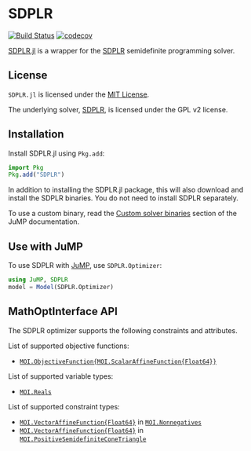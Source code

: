# SDPLR

[![Build Status](https://github.com/blegat/SDPLR.jl/workflows/CI/badge.svg?branch=master)](https://github.com/blegat/SDPLR.jl/actions?query=workflow%3ACI)
[![codecov](https://codecov.io/gh/blegat/SDPLR.jl/branch/master/graph/badge.svg)](https://codecov.io/gh/blegat/SDPLR.jl)

[SDPLR.jl](https://github.com/blegat/SDPLR.jl) is a wrapper for the
[SDPLR](http://sburer.github.io/projects.html) semidefinite programming solver.

## License

`SDPLR.jl` is licensed under the [MIT License](https://github.com/blegat/SDPLR.jl/blob/master/LICENSE.md).

The underlying solver, [SDPLR](http://sburer.github.io/projects.html), is
licensed under the GPL v2 license.

## Installation

Install SDPLR.jl using `Pkg.add`:
```julia
import Pkg
Pkg.add("SDPLR")
```

In addition to installing the SDPLR.jl package, this will also download and
install the SDPLR binaries. You do not need to install SDPLR separately.

To use a custom binary, read the [Custom solver binaries](https://jump.dev/JuMP.jl/stable/developers/custom_solver_binaries/)
section of the JuMP documentation.

## Use with JuMP

To use SDPLR with [JuMP](https://github.com/jump-dev/JuMP.jl), use
`SDPLR.Optimizer`:
```julia
using JuMP, SDPLR
model = Model(SDPLR.Optimizer)
```

## MathOptInterface API

The SDPLR optimizer supports the following constraints and attributes.

List of supported objective functions:

 * [`MOI.ObjectiveFunction{MOI.ScalarAffineFunction{Float64}}`](@ref)

List of supported variable types:

 * [`MOI.Reals`](@ref)

List of supported constraint types:

 * [`MOI.VectorAffineFunction{Float64}`](@ref) in [`MOI.Nonnegatives`](@ref)
 * [`MOI.VectorAffineFunction{Float64}`](@ref) in [`MOI.PositiveSemidefiniteConeTriangle`](@ref)
